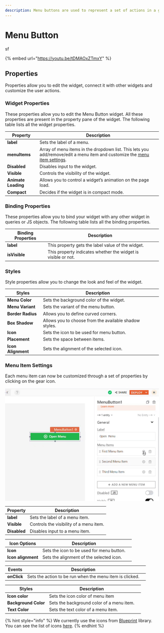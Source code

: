 ```yaml
---
description: Menu buttons are used to represent a set of actions in a group.
---
```


# Menu Button

sf

{% embed url="https://youtu.be/tDMAOxZTmxY" %}

## Properties

Properties allow you to edit the widget, connect it with other widgets and customize the user actions.

### Widget Properties

These properties allow you to edit the Menu Button widget. All these properties are present in the property pane of the widget. The following table lists all the widget properties.

| Property            | Description                                                                                                                                                                                            |
| ------------------- | ------------------------------------------------------------------------------------------------------------------------------------------------------------------------------------------------------ |
| **label**           | Sets the label of a menu.                                                                                                                                                                              |
| **menuItems**       | Array of menu items in the dropdown list. This lets you add/remove/edit a menu item and customize the [menu item settings](https://docs.appsmith.com/widget-reference/menu-button#menu-item-settings). |
| **Disabled**        | Disables input to the widget.                                                                                                                                                                          |
| **Visible**         | Controls the visibility of the widget.                                                                                                                                                                 |
| **Animate Loading** | Allows you to control a widget’s animation on the page load.                                                                                                                                           |
| **Compact**         | Decides if the widget is in compact mode.                                                                                                                                                              |

### Binding Properties

These properties allow you to bind your widget with any other widget in queries or JS objects. The following table lists all the binding properties.

| Binding Properties | Description                                                   |   |
| ------------------ | ------------------------------------------------------------- | - |
| **label**          | This property gets the label value of the widget.             |   |
| **isVisible**      | This property indicates whether the widget is visible or not. |   |

### Styles

Style properties allow you to change the look and feel of the widget.

| Styles             | Description                                             |   |
| ------------------ | ------------------------------------------------------- | - |
| **Menu Color**     | Sets the background color of the widget.                |   |
| **Menu Variant**   | Sets the variant of the menu button.                    |   |
| **Border Radius**  | Allows you to define curved corners.                    |   |
| **Box Shadow**     |  Allows you to choose from the available shadow styles. |   |
| **Icon**           | Sets the icon to be used for menu button.               |   |
| **Placement**      | Sets the space between items.                           |   |
| **Icon Alignment** | Sets the alignment of the selected icon.                |   |

### Menu Item Settings

Each menu item can now be customized through a set of properties by clicking on the gear icon.

![](../.gitbook/assets/ezgif-4-7c273009e5.gif)

| Property     | Description                             |
| ------------ | --------------------------------------- |
| **label**    | Sets the label of a menu item.          |
| **Visible**  | Controls the visibility of a menu item. |
| **Disabled** | Disables input to a menu item.          |

| Icon Options       | Description                               |   |
| ------------------ | ----------------------------------------- | - |
| **Icon**           | Sets the icon to be used for menu button. |   |
| **Icon alignment** | Sets the alignment of the selected icon.  |   |

| Events      | Description                                              |   |
| ----------- | -------------------------------------------------------- | - |
| **onClick** | Sets the action to be run when the menu item is clicked. |   |

| Styles               | Description                               |   |
| -------------------- | ----------------------------------------- | - |
| **Icon color**       | Sets the icon color of menu item          |   |
| **Background Color** | Sets the background color of a menu item. |   |
| **Text Color**       | Sets the text color of a menu item.       |   |

{% hint style="info" %}
We currently use the icons from [Blueprint](https://blueprintjs.com) library. You can see the list of icons [here](https://blueprintjs.com/docs/#icons).
{% endhint %}
